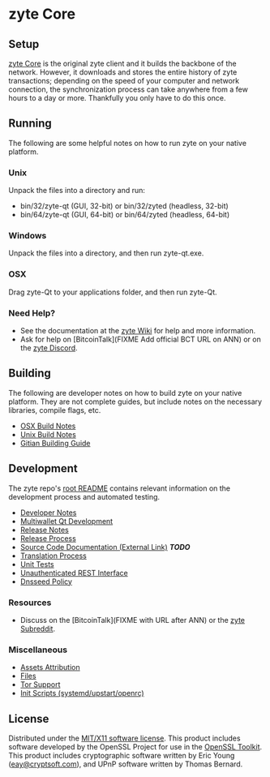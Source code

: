 zyte Core
=====================

Setup
---------------------
[zyte Core](https://zyte.io/) is the original zyte client and it builds the backbone of the network. However, it downloads and stores the entire history of zyte transactions; depending on the speed of your computer and network connection, the synchronization process can take anywhere from a few hours to a day or more. Thankfully you only have to do this once.

Running
---------------------
The following are some helpful notes on how to run zyte on your native platform.

### Unix

Unpack the files into a directory and run:

- bin/32/zyte-qt (GUI, 32-bit) or bin/32/zyted (headless, 32-bit)
- bin/64/zyte-qt (GUI, 64-bit) or bin/64/zyted (headless, 64-bit)

### Windows

Unpack the files into a directory, and then run zyte-qt.exe.

### OSX

Drag zyte-Qt to your applications folder, and then run zyte-Qt.

### Need Help?

* See the documentation at the [zyte Wiki](https://github.com/zyte-crypto/zyte/wiki)
for help and more information.
* Ask for help on [BitcoinTalk](FIXME Add official BCT URL on ANN) or on the [zyte Discord](https://discord.gg/a7vhegP).

Building
---------------------
The following are developer notes on how to build zyte on your native platform. They are not complete guides, but include notes on the necessary libraries, compile flags, etc.

- [OSX Build Notes](build-osx.md)
- [Unix Build Notes](build-unix.md)
- [Gitian Building Guide](gitian-building.md)

Development
---------------------
The zyte repo's [root README](https://github.com/zyte-crypto/zyte/blob/master/README.md) contains relevant information on the development process and automated testing.

- [Developer Notes](developer-notes.md)
- [Multiwallet Qt Development](multiwallet-qt.md)
- [Release Notes](release-notes.md)
- [Release Process](release-process.md)
- [Source Code Documentation (External Link)](https://dev.visucore.com/bitcoin/doxygen/) ***TODO***
- [Translation Process](translation_process.md)
- [Unit Tests](unit-tests.md)
- [Unauthenticated REST Interface](REST-interface.md)
- [Dnsseed Policy](dnsseed-policy.md)

### Resources

* Discuss on the [BitcoinTalk](FIXME with URL after ANN) or the [zyte Subreddit](http://reddit.com/r/zytecoin).

### Miscellaneous
- [Assets Attribution](assets-attribution.md)
- [Files](files.md)
- [Tor Support](tor.md)
- [Init Scripts (systemd/upstart/openrc)](init.md)

License
---------------------
Distributed under the [MIT/X11 software license](http://www.opensource.org/licenses/mit-license.php).
This product includes software developed by the OpenSSL Project for use in the [OpenSSL Toolkit](https://www.openssl.org/). This product includes
cryptographic software written by Eric Young ([eay@cryptsoft.com](mailto:eay@cryptsoft.com)), and UPnP software written by Thomas Bernard.
